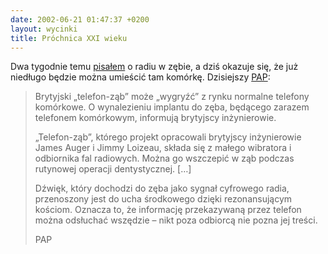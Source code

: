 ```yaml
---
date: 2002-06-21 01:47:37 +0200
layout: wycinki
title: Próchnica XXI wieku
---
```


Dwa tygodnie temu [pisałem](/plomba-bomba 'wycinek o niebie w gębie') o radiu w zębie, a dziś okazuje się, że już niedługo będzie można umieścić tam komórkę. Dzisiejszy [PAP](http://dziennik.pap.pl/ 'Dziennik Polskiej Agencji Prasowej'):

> Brytyjski „telefon-ząb” może „wygryźć” z rynku normalne telefony komórkowe. O wynalezieniu implantu do zęba, będącego zarazem telefonem komórkowym, informują brytyjscy inżynierowie.
>
> „Telefon-ząb”, którego projekt opracowali brytyjscy inżynierowie James Auger i Jimmy Loizeau, składa się z małego wibratora i odbiornika fal radiowych. Można go wszczepić w ząb podczas rutynowej operacji dentystycznej. […]
>
> Dźwięk, który dochodzi do zęba jako sygnał cyfrowego radia, przenoszony jest do ucha środkowego dzięki rezonansującym kościom. Oznacza to, że informację przekazywaną przez telefon można odsłuchać wszędzie – nikt poza odbiorcą nie pozna jej treści.
>
> PAP
